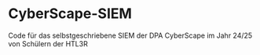 # CyberScape-SIEM
Code für das selbstgeschriebene SIEM der DPA CyberScape im Jahr 24/25 von Schülern der HTL3R

